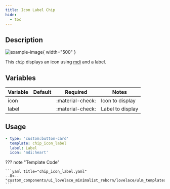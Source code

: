 ```yaml
---
title: Icon Label Chip
hide:
  - toc
---
```

<!-- markdownlint-disable MD046 -->

## Description

![example-image](../../assets/img/ulm_chips/chip_icon_label.png){ width="500" }

This `chip` displays an icon using [mdi](https://materialdesignicons.com/) and a label.

## Variables

| Variable | Default | Required         | Notes             |
|----------|---------|------------------|-------------------|
|icon      |         | :material-check: | Icon to display   |
|label     |         | :material-check: | Label to display  |

## Usage

```yaml
- type: 'custom:button-card'
  template: chip_icon_label
  label: Label
  icon: 'mdi:heart'
```

??? note "Template Code"

    ```yaml title="chip_icon_label.yaml"
    --8<-- "custom_components/ui_lovelace_minimalist_reborn/lovelace/ulm_templates/card_templates/chips/chip_icon_label.yaml"
    ```
